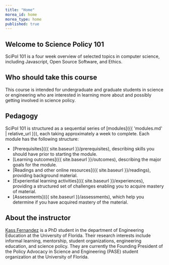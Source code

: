 ```yaml
---
title: "Home"
morea_id: home
morea_type: home
published: true
---
```


## Welcome to Science Policy 101

SciPol 101 is a four week overview of selected topics in computer science, including Javascript, Open Source Software, and Ethics.

## Who should take this course

This course is intended for undergraduate and graduate students in science or engineering who are interested in learning more about and possibly getting involved in science policy.

## Pedagogy

SciPol 101 is structured as a sequential series of [modules]({{ 'modules.md' | relative_url }}), each taking approximately a week to complete. Each module has the following structure:

  * [Prerequisites]({{ site.baseurl }}/prerequisites), describing skills you should have prior to starting the module.
  * [Learning outcomes]({{ site.baseurl }}/outcomes), describing the major goals for the module.
  * [Readings and other online resources]({{ site.baseurl }}/readings), providing background material.
  * [Experiential learning activities]({{ site.baseurl }}/experiences), providing a structured set of challenges enabling you to acquire mastery of material.
  * [Assessments]({{ site.baseurl }}/assessments), which help you determine if you have acquired mastery of the material.

## About the instructor

[Kass Fernandez](https://KassSTEM.github.io) is a PhD student in the department of Engineering Education at the University of Florida. Their research interests include informal learning, mentorship, student organizations, engineering education, and science policy. They are currently the Founding President of the Policy Advocacy in Science and Engineering (PASE) student organization at the University of Florida.
